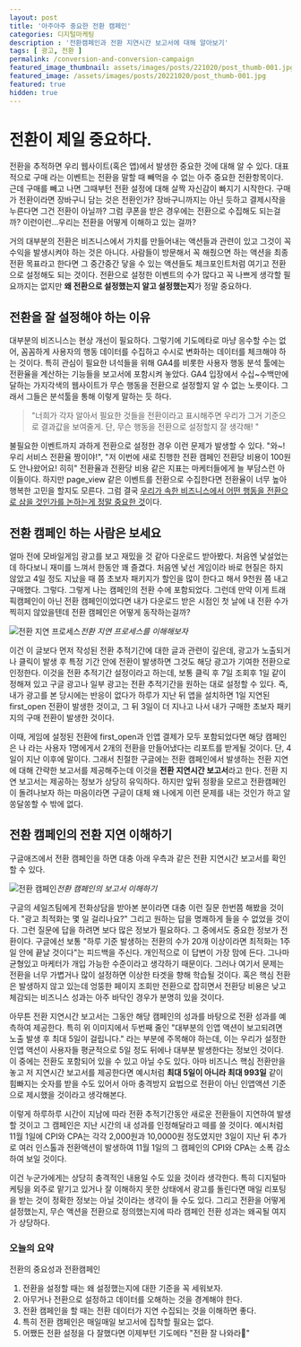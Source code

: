 ```yaml
---
layout: post
title: '아주아주 중요한 전환 캠페인'
categories: 디지털마케팅
description : '전환캠페인과 전환 지연시간 보고서에 대해 알아보기'
tags: [ 광고, 전환 ]
permalink: /conversion-and-conversion-campaign
featured_image_thumbnail: assets/images/posts/221020/post_thumb-001.jpg
featured_image: /assets/images/posts/20221020/post_thumb-001.jpg
featured: true
hidden: true
---
```


# 전환이 제일 중요하다.

전환을 추적하면 우리 웹사이트(혹은 앱)에서 발생한 중요한 것에 대해 알 수 있다. 대표적으로 구매 라는 이벤트는 전환을 말할 때 빼먹을 수 없는 아주 중요한 전환항목이다. 근데 구매를 빼고 나면 그때부턴 전환 설정에 대해 살짝 자신감이 빠지기 시작한다. 구매가 전환이라면 장바구니 담는 것은 전환인가? 장바구니까지는 아닌 듯하고 결제시작을 누른다면 그건 전환이 아닐까? 그럼 쿠폰을 받은 경우에는 전환으로 수집해도 되는걸까? 이런이런...우리는  전환을 어떻게 이해하고 있는 걸까?

거의 대부분의 전환은 비즈니스에서 가치를 만들어내는 액션들과 관련이 있고 그것이 꼭 수익을 발생시켜야 하는 것은 아니다. 사람들이 방문해서 꼭 해줬으면 하는 액션을 최종 전환 목표라고 한다면 그 중간중간 닿을 수 있는 액션들도 체크포인트처럼 여기고 전환으로 설정해도 되는 것이다. 전환으로 설정한 이벤트의 수가 많다고 꼭 나쁘게 생각할 필요까지는 없지만 **왜 전환으로 설정했는지 알고 설정했는지**가 정말 중요하다.

## 전환을 잘 설정해야 하는 이유

대부분의 비즈니스는 현상 개선이 필요하다. 그렇기에 기도메타로 마냥 응수할 수는 없어, 꼼꼼하게 사용자의 행동 데이터를 수집하고 수시로 변화하는 데이터를 체크해야 하는 것이다. 특히 관심이 필요한 녀석들을 위해 GA4를 비롯한 사용자 행동 분석 툴에는 전환율을 계산하는 기능들을 보고서에 포함시켜 놓았다. GA4 입장에서 수십~수백만에 달하는 가지각색의 웹사이트가 무슨 행동을 전환으로 설정할지 알 수 없는 노릇이다. 그래서 그들은 분석툴을 통해 이렇게 말하는 듯 하다.

> "너희가 각자 알아서 필요한 것들을 전환이라고 표시해주면 우리가 그거 기준으로 결과값을 보여줄게. 단, 무슨 행동을 전환으로 설정할지 잘 생각해! "

불필요한 이벤트까지 과하게 전환으로 설정한 경우 이런 문제가 발생할 수 있다. "와~! 우리 서비스 전환율 짱이야!", "저 이번에 새로 진행한 전환 캠페인 전환당 비용이 100원도 안나왔어요! 히히"  전환율과 전환당 비용 같은 지표는 마케터들에게 늘 부담스런 아이들이다. 하지만 page_view 같은 이벤트를 전환으로 수집한다면 전환율이 너무 높아 행복한 고민을 할지도 모른다. 그럼 결국 <u>우리가 속한 비즈니스에서 어떤 행동을 전환으로 삼을 것인가를 논하는게 정말 중요한 것</u>이다.



## 전환 캠페인 하는 사람은 보세요

얼마 전에 모바일게임 광고를 보고 재밌을 것 같아 다운로드 받아봤다. 처음엔 낯설었는데 하다보니 재미를 느껴서 한동안 꽤 즐겼다. 처음엔 낯선 게임이라 바로 현질은 하지 않았고 4일 정도 지났을 때 쯤 초보자 패키지가 할인을 많이 한다고 해서 9천원 쯤 내고 구매했다. 그렇다. 그렇게 나는 캠페인의 전환 수에 포함되었다. 그런데 만약 이게 트래픽캠페인이 아닌 전환 캠페인이었다면 내가 다운로드 받은 시점인 첫 날에 내 전환 수가 찍히지 않았을텐데 전환 캠페인은 어떻게 동작하는걸까?

![전환 지연 프로세스](https://digitalmarketer.co.kr/assets/images/posts/20221020/1.jpg)*전환 지연 프로세스를 이해해보자*

이건 이 글보다 먼저 작성된 전환 추적기간에 대한 글과 관련이 깊은데, 광고가 노출되거나 클릭이 발생 후 특정 기간 안에 전환이 발생하면 그것도 해당 광고가 기여한 전환으로 인정한다. 이것을 전환 추적기간 설정이라고 하는데, 보통 클릭 후 7일 조회후 1일 같이 정해져 있고 구글 광고나 일부 광고는 전환 추적기간을 원하는 대로 설정할 수 있다. 즉, 내가 광고를 본 당시에는 반응이 없다가 하루가 지난 뒤 앱을 설치하면 1일 지연된 first_open 전환이 발생한 것이고, 그 뒤 3일이 더 지나고 나서 내가 구매한 초보자 패키지의 구매 전환이 발생한 것이다.

이때, 게임에 설정된 전환에 first_open과 인앱 결제가 모두 포함되었다면 해당 캠페인은 나 라는 사용자 1명에게서 2개의 전환을 만들어냈다는 리포트를 받게될 것이다. 단, 4일이 지난 이후에 말이다. 그래서 친절한 구글에는 전환 캠페인에서 발생하는 전환 지연에 대해 간략한 보고서를 제공해주는데 이것을 **전환 지연시간 보고서**라고 한다. 전환 지연 보고서는 제공하는 정보가 상당히 유익하다. 하지만 앞뒤 정황을 모르고 전환캠페인이 돌려나보자 하는 마음이라면 구글이 대체 왜 나에게 이런 문제를 내는 것인가 하고 알쏭달쏭할 수 밖에 없다.

## 전환 캠페인의 전환 지연 이해하기

구글애즈에서 전환 캠페인을 하면 대충 아래 우측과 같은 전환 지연시간 보고서를 확인할 수 있다.

![전환 캠페인](https://digitalmarketer.co.kr/assets/images/posts/20221020/2.jpg)*전환 캠페인의 보고서 이해하기*

구글의 세일즈팀에게 전화상담을 받아본 분이라면 대충 이런 질문 한번쯤 해봤을 것이다. "광고 최적화는 몇 일 걸리나요?" 그리고 원하는 답을 명쾌하게 들을 수 없었을 것이다. 그런 질문에 답을 하려면 보다 많은 정보가 필요하다. 그 중에서도 중요한 정보가 전환이다. 구글에선 보통 "하루 기준 발생하는 전환의 수가 20개 이상이라면 최적화는 1주일 안에 끝날 것이다"는 피드백을 주신다. 개인적으로 이 답변이 가장 맘에 든다. 그나마 균형있고 마케터가 개입 가능한 수준이라고 생각하기 때문이다. 그러나 여기서 문제는 전환을 너무 가볍거나 많이 설정하면 이상한 타겟을 향해 학습될 것이다. 혹은 핵심 전환은 발생하지 않고 있는데 엉뚱한 페이지 조회만 전환으로 잡히면서 전환당 비용은 낮고 체감되는 비즈니스 성과는 아주 바닥인 경우가 분명히 있을 것이다.

아무튼 전환 지연시간 보고서는 그동안 해당 캠페인의 성과를 바탕으로 전환 성과를 예측하여 제공한다. 특히 위 이미지에서 두번째 줄인 "대부분의 인앱 액션이 보고되려면 노출 발생 후 최대 5일이 걸립니다." 라는 부분에 주목해야 하는데, 이는 우리가 설정한 인앱 액션이 사용자들 평균적으로 5일 정도 뒤에나 대부분 발생한다는 정보인 것이다. 이 중에는 전환도 포함되어 있을 수 있고 아닐 수도 있다. 아마 비즈니스 핵심 전환만을 놓고 저 지연시간 보고서를 제공한다면 예시처럼 **최대 5일이 아니라 최대 993일** 같이 힘빠지는 숫자를 받을 수도 있어서 아마 충격방지 요법으로 전환이 아닌 인앱액션 기준으로 제시했을 것이라고 생각해본다.

이렇게 하루하루 시간이 지남에 따라 전환 추적기간동안 새로운 전환들이 지연하여 발생할 것이고 그 캠페인은 지난 시간의 내 성과를 인정해달라고 떼를 쓸 것이다. 예시처럼 11월 1일에 CPI와 CPA는 각각 2,000원과 10,0000원 정도였지만 3일이 지난 뒤 추가로 여러 인스톨과 전환액션이 발생하여 11월 1일의 그 캠페인의 CPI와 CPA는 소폭 감소하여 보일 것이다.

이건 누군가에게는 상당히 충격적인 내용일 수도 있을 것이라 생각한다. 특히 디지털마케팅을 외주로 맡기고 있거나 잘 이해하지 못한 상태에서 광고를 돌린다면 매일 리포팅을 받는 것이 정확한 정보는 아닐 것이라는 생각이 들 수도 있다. 그리고 전환을 어떻게 설정했는지, 무슨 액션을 전환으로 정의했는지에 따라 캠페인 전환 성과는 왜곡될 여지가 상당하다.

### 오늘의 요약

전환의 중요성과 전환캠페인

1. 전환을 설정할 때는 왜 설정했는지에 대한 기준을 꼭 세워보자.
2. 아무거나 전환으로 설정하고 데이터를 오해하는 것을 경계해야 한다.
3. 전환 캠페인을 할 때는 전환 데이터가 지연 수집되는 것을 이해하면 좋다.
4. 특히 전환 캠페인은 매일매일 보고서에 집착할 필요는 없다.
5. 어쨌든 전환 설정을 다 잘했다면 이제부턴 기도메타 "전환 잘 나와라🙏"
